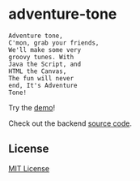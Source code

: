 adventure-tone
==============

    Adventure tone,
    C'mon, grab your friends,
    We'll make some very
    groovy tunes. With
    Java the Script, and
    HTML the Canvas,
    The fun will never
    end, It's Adventure
    Tone!
    
Try the [demo](http://adventure-tone.michalgarbacz.com)!

Check out the backend [source code](https://github.com/mgarbacz/adventure-tone-socket).

License
-------
[MIT License](LICENSE)
